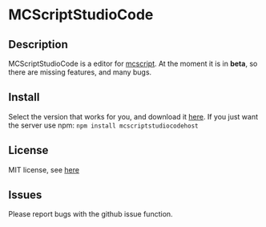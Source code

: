 # MCScriptStudioCode
## Description
MCScriptStudioCode is a editor for [mcscript](https://github.com/stevertus/mcscript). At the moment it is in **beta**, so there are missing features, and many bugs.

## Install
Select the version that works for you, and download it [here](download). If you just want the server use npm: `npm install mcscriptstudiocodehost`

## License
MIT license, see [here](license)

## Issues
Please report bugs with the github issue function.
